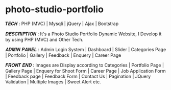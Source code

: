 # photo-studio-portfolio

𝑻𝑬𝑪𝑯 : PHP (MVC) | Mysqli | jQuery | Ajax | Bootstrap

𝑫𝑬𝑺𝑪𝑹𝑰𝑷𝑻𝑰𝑶𝑵 : It's a Photo Studio Portfolio Dynamic Website, I Develop it by using PHP (MVC) and Other Tech.

𝑨𝑫𝑴𝑰𝑵 𝑷𝑨𝑵𝑬𝑳 : Admin Login System | Dashboard | Slider |  Categories Page | Portfolio | Gallery | Feedback | Enquery | Career Page

𝑭𝑹𝑶𝑵𝑻 𝑬𝑵𝑫 : Images are Display according to Categories | Portfolio Page | Gallery Page | Enquery for Shoot Form | Career Page | Job Application Form | Feedback page | Feedback Form | Contact Us | Pagination | JQuery Validation | Multiple Images | Sweet Alert etc. 
